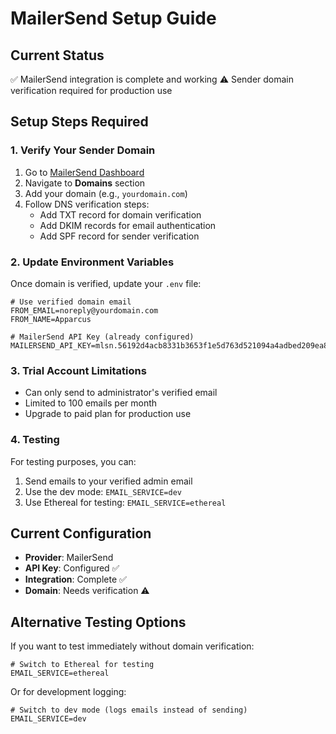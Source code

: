 # MailerSend Setup Guide

## Current Status
✅ MailerSend integration is complete and working
⚠️ Sender domain verification required for production use

## Setup Steps Required

### 1. Verify Your Sender Domain
1. Go to [MailerSend Dashboard](https://app.mailersend.com/)
2. Navigate to **Domains** section
3. Add your domain (e.g., `yourdomain.com`)
4. Follow DNS verification steps:
   - Add TXT record for domain verification
   - Add DKIM records for email authentication
   - Add SPF record for sender verification

### 2. Update Environment Variables
Once domain is verified, update your `.env` file:

```env
# Use verified domain email
FROM_EMAIL=noreply@yourdomain.com
FROM_NAME=Apparcus

# MailerSend API Key (already configured)
MAILERSEND_API_KEY=mlsn.56192d4acb8331b3653f1e5d763d521094a4adbed209ea83992db5591c6e365f
```

### 3. Trial Account Limitations
- Can only send to administrator's verified email
- Limited to 100 emails per month
- Upgrade to paid plan for production use

### 4. Testing
For testing purposes, you can:
1. Send emails to your verified admin email
2. Use the dev mode: `EMAIL_SERVICE=dev`
3. Use Ethereal for testing: `EMAIL_SERVICE=ethereal`

## Current Configuration
- **Provider**: MailerSend
- **API Key**: Configured ✅
- **Integration**: Complete ✅
- **Domain**: Needs verification ⚠️

## Alternative Testing Options
If you want to test immediately without domain verification:

```env
# Switch to Ethereal for testing
EMAIL_SERVICE=ethereal
```

Or for development logging:
```env
# Switch to dev mode (logs emails instead of sending)
EMAIL_SERVICE=dev
```
